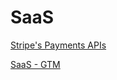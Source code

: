 # SaaS

[Stripe's Payments APIs](SaaS%201efabef1fc92493d8aee0aee41ac6cdd/Stripe's%20Payments%20APIs%2089f419370de545e99e02a12a9bed12cd.md)

[SaaS - GTM](SaaS%201efabef1fc92493d8aee0aee41ac6cdd/SaaS%20-%20GTM%20238f792c88354a4091d5f8b448e6da73.md)